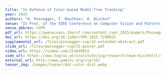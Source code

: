 ```yaml
---
title: "In Defense of Color-based Model-free Tracking"
year: 2015
authors: "H. Possegger, T. Mauthner, H. Bischof"
venue: "In Proc. of the IEEE Conference on Computer Vision and Pattern Recognition"
venue_abbrev: CVPR
pdf_url: https://openaccess.thecvf.com/content_cvpr_2015/papers/Possegger_In_Defense_of_2015_CVPR_paper.pdf
doi_url: https://doi.org/10.1109/CVPR.2015.7298823
supplemental_url: /files/possegger-cvpr15-extended-abstract.pdf
slide_url: /files/possegger-cvpr15-poster.pdf
video_url: https://vimeo.com/121649922
code_url: https://www.tugraz.at/institute/icg/research/team-bischof/lrs/downloads/dat/
external_url: http://www.pamitc.org/cvpr15/
teaser_img: /images/teaser/dat-color-dist.webp
---
```

